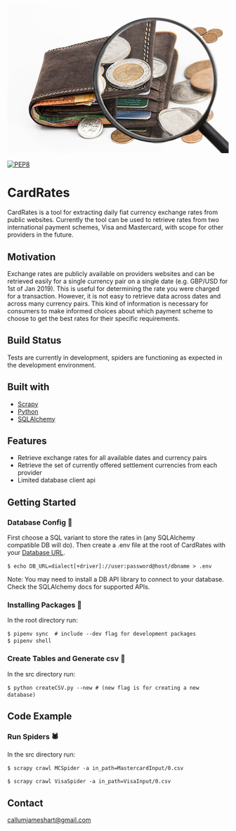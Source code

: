 

![Photo of wallet with currency and magnifying glass](/img/wallet-credit-card-cash-investment.jpg?raw=true "CardRates")

[![PEP8](https://img.shields.io/badge/code%20style-pep8-orange.svg)](https://www.python.org/dev/peps/pep-0008/)
# CardRates
CardRates is a tool for extracting daily fiat currency exchange rates from public websites. Currently the tool can be used to retrieve rates from two international payment schemes, Visa and Mastercard, with scope for other providers in the future.

## Motivation
Exchange rates are publicly available on providers websites and can be retrieved easily for a single currency pair on a single date (e.g. GBP/USD for 1st of Jan 2019). This is useful for determining the rate you were charged for a transaction. However, it is not easy to retrieve data across dates and across many currency pairs. This kind of information is necessary for consumers to make informed choices about which payment scheme to choose to get the best rates for their specific requirements.

## Build Status
Tests are currently in development, spiders are functioning as expected in the development environment.

## Built with
- [Scrapy](https://github.com/scrapy/scrapy)
- [Python](https://www.python.org/)
- [SQLAlchemy](https://www.sqlalchemy.org/)

## Features
- Retrieve exchange rates for all available dates and currency pairs
- Retrieve the set of currently offered settlement currencies from each provider
- Limited database client api



## Getting Started

### Database Config 📝
First choose a SQL variant to store the rates in (any SQLAlchemy compatible DB will do).
Then create a .env file at the root of CardRates with your [Database URL](https://docs.sqlalchemy.org/en/13/core/engines.html).

```shell
$ echo DB_URL=dialect[+driver]://user:password@host/dbname > .env
```

Note: You may need to install a DB API library to connect to your database. Check the SQLAlchemy docs for supported APIs.

### Installing Packages 🐍
In the root directory run:
```shell
$ pipenv sync  # include --dev flag for development packages
$ pipenv shell
```

### Create Tables and Generate csv 📝
In the src directory run:
```shell
$ python createCSV.py --new # (new flag is for creating a new database)
```

## Code Example
### Run Spiders 🕷
In the src directory run:
```shell 
$ scrapy crawl MCSpider -a in_path=MastercardInput/0.csv
```
```shell
$ scrapy crawl VisaSpider -a in_path=VisaInput/0.csv
```

## Contact
[callumjameshart@gmail.com](mailto:callumjameshart@gmail.com)

